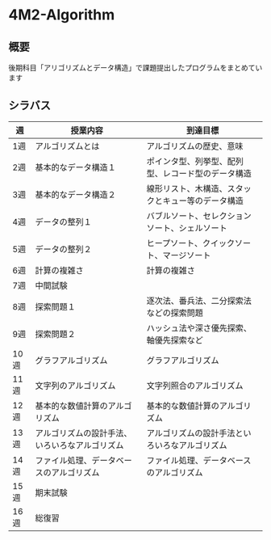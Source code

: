 # 4M2-Algorithm

## 概要

後期科目「アリゴリズムとデータ構造」で課題提出したプログラムをまとめています

## シラバス

| 週 | 授業内容 | 到達目標 |
|----|----|----|
| 1週 | アルゴリズムとは | アルゴリズムの歴史、意味 |
| 2週 | 基本的なデータ構造１ | ポインタ型、列挙型、配列型、レコード型のデータ構造 |
| 3週 | 基本的なデータ構造２ | 線形リスト、木構造、スタックとキュー等のデータ構造|
| 4週 | データの整列１ | バブルソート、セレクションソート、シェルソート|
| 5週 | データの整列２ | ヒープソート、クイックソート、マージソート|
| 6週 | 計算の複雑さ | 計算の複雑さ|
| 7週 | 中間試験 ||
| 8週 | 探索問題１ | 逐次法、番兵法、二分探索法などの探索問題 |
| 9週 | 探索問題２ | ハッシュ法や深さ優先探索、軸優先探索など |
| 10週 | グラフアルゴリズム | グラフアルゴリズム|
| 11週 | 文字列のアルゴリズム | 文字列照合のアルゴリズム |
| 12週 | 基本的な数値計算のアルゴリズム | 基本的な数値計算のアルゴリズム |
| 13週 | アルゴリズムの設計手法、いろいろなアルゴリズム | アルゴリズムの設計手法といろいろなアルゴリズム |
| 14週 | ファイル処理、データベースのアルゴリズム | ファイル処理、データベースのアルゴリズム |
| 15週 | 期末試験 ||
| 16週 | 総復習 ||

